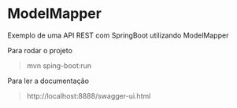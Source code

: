 # ModelMapper
Exemplo de uma API REST com SpringBoot utilizando ModelMapper

Para rodar o projeto
> mvn sping-boot:run

Para ler a documentação
> http://localhost:8888/swagger-ui.html
